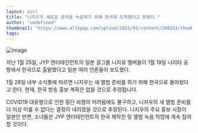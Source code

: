 ```yaml
---
layout: post
title: "니지우가 새로운 음악을 녹음하기 위해 한국에 도착했다고 밝혔다."
author: "undefined"
thumbnail: "https://www.allkpop.com/upload/2021/01/content/280243/thumb/1611819826-20201111-niziu.jpg"
tags: 
---
```



![image](https://www.allkpop.com/upload/2021/01/content/280243/1611819826-20201111-niziu.jpg)

지난 1월 25일, JYP 엔터테인먼트의 일본 걸그룹 니지유 멤버들이 1월 19일 나리타 공항에서 한국으로 출발했다고 일본 여러 언론들이 보도했다.

1월 28일 내부 소식통에 따르면 니지우는 새 앨범 준비를 하기 위해 한국으로 돌아왔다고 한다. 현재, 한국 방송 홍보 계획은 없을 것으로 추정됩니다.

COVID19 대유행으로 인한 횡단 비행의 어려움에도 불구하고, 니지우의 새 앨범 준비를 더 이상 미룰 수 없다는 결정이 내려졌을 것으로 추정된다. 니지우의 주요 홍보 시장이 일본인 반면, 소녀들은 JYP 엔터테인먼트의 한국 제작진 및 앨범 녹음 작업에 계속 참여할 것이다.